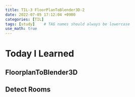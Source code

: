 ```yaml
---
title: TIL-3 FloorPlanToBlender3D-2
date: 2022-07-05 17:12:04 +0900
categories: [TIL]
tags: [study]    # TAG names should always be lowercase
use_math: true
--- 
```


# **Today I Learned**

## **FloorplanToBlender3D**

## **Detect Rooms**